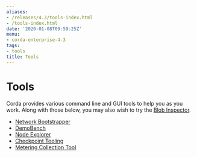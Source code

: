 ```yaml
---
aliases:
- /releases/4.3/tools-index.html
- /tools-index.html
date: '2020-01-08T09:59:25Z'
menu:
- corda-enterprise-4-3
tags:
- tools
title: Tools
---
```



# Tools

Corda provides various command line and GUI tools to help you as you work. Along with those below, you may also
wish to try the [Blob Inspector](blob-inspector.md).



* [Network Bootstrapper](network-bootstrapper.md)
* [DemoBench](demobench.md)
* [Node Explorer](node-explorer.md)
* [Checkpoint Tooling](checkpoint-tooling.md)
* [Metering Collection Tool](metering-collector.md)



